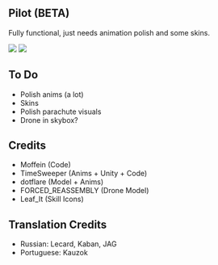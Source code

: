## Pilot (BETA)

Fully functional, just needs animation polish and some skins.

[<img src="https://raw.githubusercontent.com/Moffein/Pilot/master/Art%20Assets/LobbyPreview.jpg">](https://raw.githubusercontent.com/Moffein/Pilot/master/Art%20Assets/LobbyPreview.jpg)
[<img src="https://raw.githubusercontent.com/Moffein/Pilot/master/Art%20Assets/texIconPilot.png">](https://raw.githubusercontent.com/Moffein/Pilot/master/Art%20Assets/texIconPilot.png)

## To Do

- Polish anims (a lot)
- Skins
- Polish parachute visuals
- Drone in skybox?

## Credits

- Moffein (Code)
- TimeSweeper (Anims + Unity + Code)
- dotflare (Model + Anims)
- FORCED_REASSEMBLY (Drone Model)
- Leaf_It (Skill Icons)

## Translation Credits

- Russian: Lecard, Kaban, JAG
- Portuguese: Kauzok